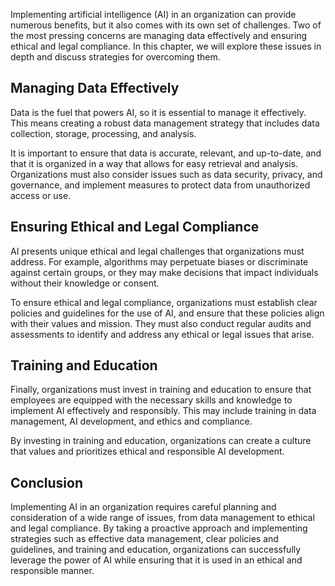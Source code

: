 
Implementing artificial intelligence (AI) in an organization can provide numerous benefits, but it also comes with its own set of challenges. Two of the most pressing concerns are managing data effectively and ensuring ethical and legal compliance. In this chapter, we will explore these issues in depth and discuss strategies for overcoming them.

Managing Data Effectively
-------------------------

Data is the fuel that powers AI, so it is essential to manage it effectively. This means creating a robust data management strategy that includes data collection, storage, processing, and analysis.

It is important to ensure that data is accurate, relevant, and up-to-date, and that it is organized in a way that allows for easy retrieval and analysis. Organizations must also consider issues such as data security, privacy, and governance, and implement measures to protect data from unauthorized access or use.

Ensuring Ethical and Legal Compliance
-------------------------------------

AI presents unique ethical and legal challenges that organizations must address. For example, algorithms may perpetuate biases or discriminate against certain groups, or they may make decisions that impact individuals without their knowledge or consent.

To ensure ethical and legal compliance, organizations must establish clear policies and guidelines for the use of AI, and ensure that these policies align with their values and mission. They must also conduct regular audits and assessments to identify and address any ethical or legal issues that arise.

Training and Education
----------------------

Finally, organizations must invest in training and education to ensure that employees are equipped with the necessary skills and knowledge to implement AI effectively and responsibly. This may include training in data management, AI development, and ethics and compliance.

By investing in training and education, organizations can create a culture that values and prioritizes ethical and responsible AI development.

Conclusion
----------

Implementing AI in an organization requires careful planning and consideration of a wide range of issues, from data management to ethical and legal compliance. By taking a proactive approach and implementing strategies such as effective data management, clear policies and guidelines, and training and education, organizations can successfully leverage the power of AI while ensuring that it is used in an ethical and responsible manner.
